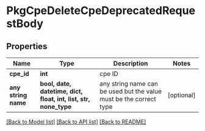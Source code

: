 # PkgCpeDeleteCpeDeprecatedRequestBody


## Properties
Name | Type | Description | Notes
------------ | ------------- | ------------- | -------------
**cpe_id** | **int** | cpe ID | 
**any string name** | **bool, date, datetime, dict, float, int, list, str, none_type** | any string name can be used but the value must be the correct type | [optional]

[[Back to Model list]](../README.md#documentation-for-models) [[Back to API list]](../README.md#documentation-for-api-endpoints) [[Back to README]](../README.md)


